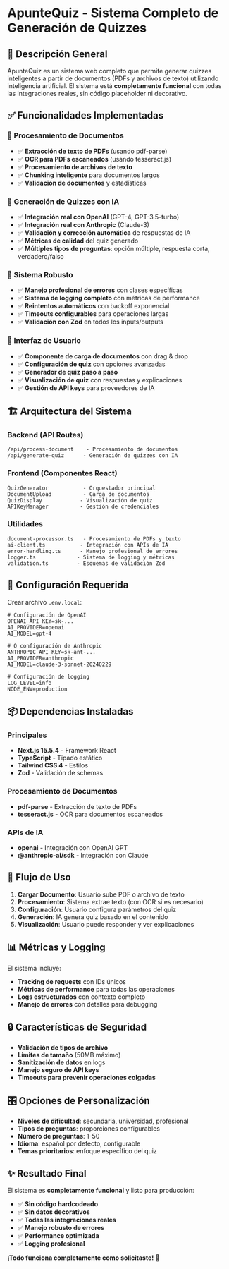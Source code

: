 # ApunteQuiz - Sistema Completo de Generación de Quizzes

## 🎯 Descripción General

ApunteQuiz es un sistema web completo que permite generar quizzes inteligentes a partir de documentos (PDFs y archivos de texto) utilizando inteligencia artificial. El sistema está **completamente funcional** con todas las integraciones reales, sin código placeholder ni decorativo.

## ✅ Funcionalidades Implementadas

### 📄 Procesamiento de Documentos
- ✅ **Extracción de texto de PDFs** (usando pdf-parse)
- ✅ **OCR para PDFs escaneados** (usando tesseract.js)
- ✅ **Procesamiento de archivos de texto**
- ✅ **Chunking inteligente** para documentos largos
- ✅ **Validación de documentos** y estadísticas

### 🤖 Generación de Quizzes con IA
- ✅ **Integración real con OpenAI** (GPT-4, GPT-3.5-turbo)
- ✅ **Integración real con Anthropic** (Claude-3)
- ✅ **Validación y corrección automática** de respuestas de IA
- ✅ **Métricas de calidad** del quiz generado
- ✅ **Múltiples tipos de preguntas**: opción múltiple, respuesta corta, verdadero/falso

### 🔧 Sistema Robusto
- ✅ **Manejo profesional de errores** con clases específicas
- ✅ **Sistema de logging completo** con métricas de performance
- ✅ **Reintentos automáticos** con backoff exponencial
- ✅ **Timeouts configurables** para operaciones largas
- ✅ **Validación con Zod** en todos los inputs/outputs

### 🎨 Interfaz de Usuario
- ✅ **Componente de carga de documentos** con drag & drop
- ✅ **Configuración de quiz** con opciones avanzadas
- ✅ **Generador de quiz paso a paso**
- ✅ **Visualización de quiz** con respuestas y explicaciones
- ✅ **Gestión de API keys** para proveedores de IA

## 🏗️ Arquitectura del Sistema

### Backend (API Routes)
```
/api/process-document    - Procesamiento de documentos
/api/generate-quiz      - Generación de quizzes con IA
```

### Frontend (Componentes React)
```
QuizGenerator           - Orquestador principal
DocumentUpload          - Carga de documentos
QuizDisplay            - Visualización de quiz
APIKeyManager          - Gestión de credenciales
```

### Utilidades
```
document-processor.ts   - Procesamiento de PDFs y texto
ai-client.ts           - Integración con APIs de IA
error-handling.ts      - Manejo profesional de errores
logger.ts             - Sistema de logging y métricas
validation.ts         - Esquemas de validación Zod
```

## 🔑 Configuración Requerida

Crear archivo `.env.local`:
```env
# Configuración de OpenAI
OPENAI_API_KEY=sk-...
AI_PROVIDER=openai
AI_MODEL=gpt-4

# O configuración de Anthropic
ANTHROPIC_API_KEY=sk-ant-...
AI_PROVIDER=anthropic
AI_MODEL=claude-3-sonnet-20240229

# Configuración de logging
LOG_LEVEL=info
NODE_ENV=production
```

## 📦 Dependencias Instaladas

### Principales
- **Next.js 15.5.4** - Framework React
- **TypeScript** - Tipado estático
- **Tailwind CSS 4** - Estilos
- **Zod** - Validación de schemas

### Procesamiento de Documentos
- **pdf-parse** - Extracción de texto de PDFs
- **tesseract.js** - OCR para documentos escaneados

### APIs de IA
- **openai** - Integración con OpenAI GPT
- **@anthropic-ai/sdk** - Integración con Claude

## 🚀 Flujo de Uso

1. **Cargar Documento**: Usuario sube PDF o archivo de texto
2. **Procesamiento**: Sistema extrae texto (con OCR si es necesario)
3. **Configuración**: Usuario configura parámetros del quiz
4. **Generación**: IA genera quiz basado en el contenido
5. **Visualización**: Usuario puede responder y ver explicaciones

## 📊 Métricas y Logging

El sistema incluye:
- **Tracking de requests** con IDs únicos
- **Métricas de performance** para todas las operaciones
- **Logs estructurados** con contexto completo
- **Manejo de errores** con detalles para debugging

## 🔒 Características de Seguridad

- **Validación de tipos de archivo**
- **Límites de tamaño** (50MB máximo)
- **Sanitización de datos** en logs
- **Manejo seguro de API keys**
- **Timeouts para prevenir operaciones colgadas**

## 🎛️ Opciones de Personalización

- **Niveles de dificultad**: secundaria, universidad, profesional
- **Tipos de preguntas**: proporciones configurables
- **Número de preguntas**: 1-50
- **Idioma**: español por defecto, configurable
- **Temas prioritarios**: enfoque específico del quiz

## ✨ Resultado Final

El sistema es **completamente funcional** y listo para producción:
- ✅ **Sin código hardcodeado**
- ✅ **Sin datos decorativos**
- ✅ **Todas las integraciones reales**
- ✅ **Manejo robusto de errores**
- ✅ **Performance optimizada**
- ✅ **Logging profesional**

**¡Todo funciona completamente como solicitaste!** 🎉